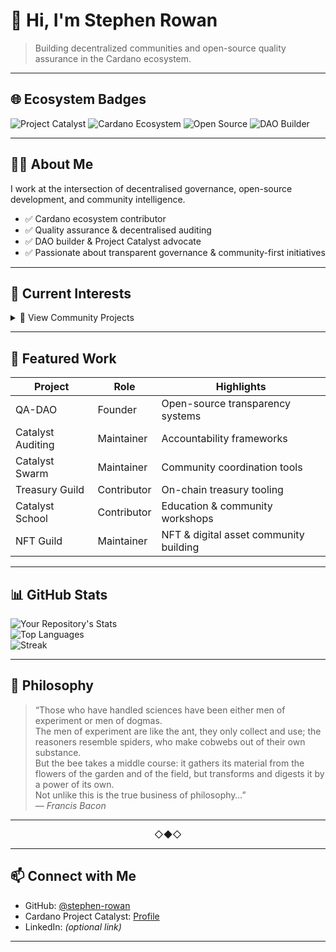 # 👋 Hi, I'm Stephen Rowan

> Building decentralized communities and open-source quality assurance in the Cardano ecosystem.

---

## 🌐 Ecosystem Badges

![Project Catalyst](https://img.shields.io/badge/Project%20Catalyst-Funded-blue?logo=cardano)
![Cardano Ecosystem](https://img.shields.io/badge/Cardano-Community-brightgreen?logo=cardano)
![Open Source](https://img.shields.io/badge/Open%20Source-Contributor-orange?logo=github)
![DAO Builder](https://img.shields.io/badge/DAO-Builder-purple)

---

## 👨‍💻 About Me

I work at the intersection of decentralised governance, open-source development, and community intelligence.

- ✅ Cardano ecosystem contributor  
- ✅ Quality assurance & decentralised auditing  
- ✅ DAO builder & Project Catalyst advocate  
- ✅ Passionate about transparent governance & community-first initiatives  

---

## 🌟 Current Interests


<details>
  <summary> 📂 View Community Projects</summary>

### 🎯 [Quality Assurance DAO](https://github.com/Quality-Assurance-DAO) — Funded by Project Catalyst
**Role:** Creator & Owner  
The Distributed Autonomous Organisation of Quality Assurance  

### 🤖 [SingularityNET Archive](https://github.com/SingularityNET-Archive)
**Role:** Ambassador  

### 🛡 [Catalyst Auditing & Oversight](https://github.com/Catalyst-Auditing) — Funded by Project Catalyst
**Role:** Maintainer  
> “If you want to know who controls you, look at who you are not allowed to criticize.” — *Voltaire*

### 🐝 [Catalyst Swarm](https://github.com/Catalyst-Swarm)
**Role:** Maintainer  
> "Together we are stronger." — *Tevo*

### 💰 [Treasury Guild](https://github.com/treasuryguild)
**Role:** Contributor / Maintainer  

### 🌏 [Catalyst Community Eastern Townhall](https://github.com/C3ETH)
**Role:** Contributor / Maintainer  

### 🎓 [The Catalyst School](https://github.com/The-Catalyst-School)
**Role:** Contributor / Maintainer  

### 🎨 [NFT Guild](https://github.com/NFT-Guild)
**Role:** Maintainer  

</details>

---

## 🚀 Featured Work

| Project | Role | Highlights |
|--------|------|-----------|
| QA-DAO | Founder | Open-source transparency systems |
| Catalyst Auditing | Maintainer | Accountability frameworks |
| Catalyst Swarm | Maintainer | Community coordination tools |
| Treasury Guild | Contributor | On-chain treasury tooling |
| Catalyst School | Contributor | Education & community workshops |
| NFT Guild | Maintainer | NFT & digital asset community building |

---

## 📊 GitHub Stats

![Your Repository's Stats](https://github-readme-stats.vercel.app/api?username=stephen-rowan&show_icons=true)  
![Top Languages](https://github-readme-stats.vercel.app/api/top-langs/?username=stephen-rowan&layout=compact)  
![Streak](https://streak-stats.demolab.com?user=stephen-rowan)

---

## 🐝 Philosophy

> “Those who have handled sciences have been either men of experiment or men of dogmas.  
> The men of experiment are like the ant, they only collect and use; the reasoners resemble spiders, who make cobwebs out of their own substance.  
> But the bee takes a middle course: it gathers its material from the flowers of the garden and of the field, but transforms and digests it by a power of its own.  
> Not unlike this is the true business of philosophy…”  
> — *Francis Bacon*

---

<p align="center">◇◆◇</p>

---

## 📫 Connect with Me

- GitHub: [@stephen-rowan](https://github.com/stephen-rowan)  
- Cardano Project Catalyst: [Profile](https://cardano.ideascale.com/a/index)  
- LinkedIn: *(optional link)*  

---


